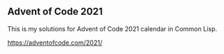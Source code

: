 ## Advent of Code 2021

This is my solutions for Advent of Code 2021 calendar in Common Lisp.

https://adventofcode.com/2021/

